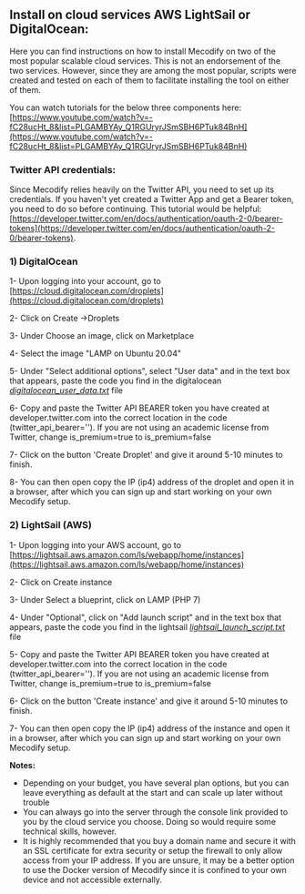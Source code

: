 
## Install on cloud services AWS LightSail or DigitalOcean:

Here you can find instructions on how to install Mecodify on two of the most popular scalable cloud services. This is not an endorsement of the two services. However, since they are among the most popular, scripts were created and tested on each of them to facilitate installing the tool on either of them.

You can watch tutorials for the below three components here:
[https://www.youtube.com/watch?v=-fC28ucHt_8&list=PLGAMBYAy_Q1RGUryrJSmSBH6PTuk84BnH](https://www.youtube.com/watch?v=-fC28ucHt_8&list=PLGAMBYAy_Q1RGUryrJSmSBH6PTuk84BnH)

### Twitter API credentials:
Since Mecodify relies heavily on the Twitter API, you need to set up its credentials. If you haven't yet created a Twitter App and get a Bearer token, you need to do so before continuing. This tutorial would be helpful:
[https://developer.twitter.com/en/docs/authentication/oauth-2-0/bearer-tokens](https://developer.twitter.com/en/docs/authentication/oauth-2-0/bearer-tokens).

### 1) DigitalOcean

1- Upon logging into your account, go to [https://cloud.digitalocean.com/droplets](https://cloud.digitalocean.com/droplets)

2- Click on Create ->Droplets

3- Under Choose an image, click on Marketplace

4- Select the image "LAMP on Ubuntu 20.04"

5- Under "Select additional options", select "User data" and in the text box that appears, paste the code you find in the digitalocean *[digitalocean_user_data.txt](https://raw.githubusercontent.com/wsaqaf/mecodify/master/cloud_configs/digitalocean_user_data.txt)* file

6- Copy and paste the Twitter API BEARER token you have created at developer.twitter.com into the correct location in the code (twitter_api_bearer=''). If you are not using an academic license from Twitter, change is_premium=true to is_premium=false

7- Click on the button 'Create Droplet' and give it around 5-10 minutes to finish.

8- You can then open copy the IP (ip4) address of the droplet and open it in a browser, after which you can sign up and start working on your own Mecodify setup.

### 2) LightSail (AWS)

1- Upon logging into your AWS account, go to [https://lightsail.aws.amazon.com/ls/webapp/home/instances](https://lightsail.aws.amazon.com/ls/webapp/home/instances)

2- Click on Create instance

3- Under Select a blueprint, click on LAMP (PHP 7)

4- Under "Optional", click on "Add launch script" and in the text box that appears, paste the code you find in the lightsail *[lightsail_launch_script.txt](https://raw.githubusercontent.com/wsaqaf/mecodify/master/cloud_configs/lightsail_launch_script.txt)* file

5- Copy and paste the Twitter API BEARER token you have created at developer.twitter.com into the correct location in the code (twitter_api_bearer=''). If you are not using an academic license from Twitter, change is_premium=true to is_premium=false

6- Click on the button 'Create instance' and give it around 5-10 minutes to finish.

7- You can then open copy the IP (ip4) address of the instance and open it in a browser, after which you can sign up and start working on your own Mecodify setup.

**Notes:**
- Depending on your budget, you have several plan options, but you can leave everything as default at the start and can scale up later without trouble
- You can always go into the server through the console link provided to you by the cloud service you choose. Doing so would require some technical skills, however.
- It is highly recommended that you buy a domain name and secure it with an SSL certificate for extra security or setup the firewall to only allow access from your IP address. If you are unsure, it may be a better option to use the Docker version of Mecodify since it is confined to your own device and not accessible externally.
